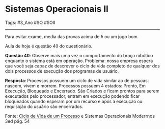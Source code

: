 # Sistemas Operacionais II

Tags: #3_Ano #SO #SOII 

---

Para evitar exame, media das provas acima de 5 ou um jogo bom.

Aula de hoje é questão 40 do questionário.

**Questão 40**: Observe mais uma vez o comportamento do braço robótico enquanto o sistema está em operação. Problema: nossa empresa espera que você seja capaz de descrever o ciclo de vida completo de qualquer dos dois processos de execução dos programas de usuário.

**Resposta**: Processos possuem um ciclo de vida similar ao de pessoas: nascem, vivem e morrem. Processos possuem 4 estados: Pronto, Em Execução, Bloqueado e Encerrado. São Criados e ficam prontos para serem executados pelo processador, entram em execução podendo ficar bloqueados quando esperam por um recurso e após a execução ou requisição do usuário são encerrados.

Fonte: [Ciclo de Vida de um Processo](https://www.inf.ufrgs.br/~johann/sisop1/aula04.ciclo.processo.pdf) e Sistemas Operacionais Moderrnos 3ed pág. 54